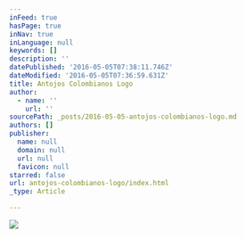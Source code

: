 ```yaml
---
inFeed: true
hasPage: true
inNav: true
inLanguage: null
keywords: []
description: ''
datePublished: '2016-05-05T07:38:11.746Z'
dateModified: '2016-05-05T07:36:59.631Z'
title: Antojos Colombianos Logo
author:
  - name: ''
    url: ''
sourcePath: _posts/2016-05-05-antojos-colombianos-logo.md
authors: []
publisher:
  name: null
  domain: null
  url: null
  favicon: null
starred: false
url: antojos-colombianos-logo/index.html
_type: Article

---
```

![](https://the-grid-user-content.s3-us-west-2.amazonaws.com/0cd115f7-1024-4b0d-9734-d530d8ccddee.jpg)